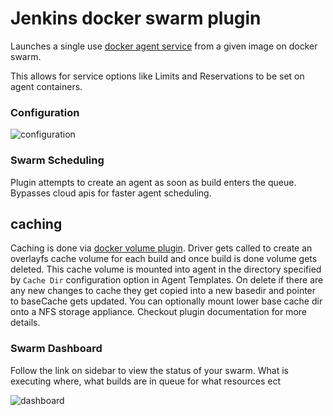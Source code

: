 # Jenkins docker swarm plugin

Launches a single use [docker agent service](https://docs.docker.com/engine/swarm/how-swarm-mode-works/services/) from a given image on docker swarm.

This allows for service options like Limits and Reservations to be set on agent containers.

### Configuration

![configuration](https://raw.githubusercontent.com/suryagaddipati/jenkins-docker-swarm-plugin/master/docs/images/configuration.png "Configuration")

### Swarm Scheduling

Plugin attempts to create an agent as soon as build enters the queue. Bypasses cloud apis for faster agent scheduling.

## caching
 Caching is done via [docker volume plugin](https://github.com/suryagaddipati/docker-cache-volume-plugin).
 Driver gets called to create an overlayfs cache volume  for each build and once build is done volume gets deleted. This cache volume is mounted into agent in the directory specified by `Cache Dir` configuration option in Agent Templates.  On delete if there are any new changes to cache they get copied into a new basedir and pointer to baseCache gets updated. You can optionally mount lower base cache dir onto a NFS storage appliance.  Checkout plugin documentation for more details.

### Swarm Dashboard

Follow the link on sidebar to view the status of your swarm. What is executing where, what builds are in queue for what resources ect

![dashboard](https://raw.githubusercontent.com/suryagaddipati/jenkins-docker-swarm-plugin/master/docs/images/dashboard.png "Dashboard")
